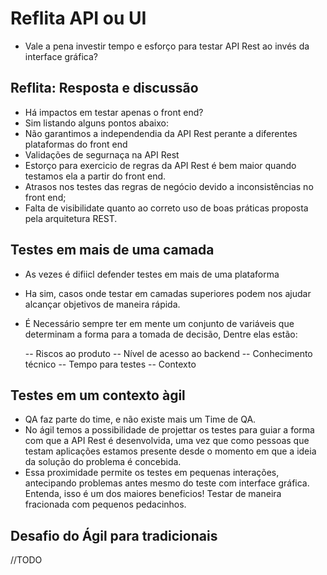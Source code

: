 # Reflita API  ou UI

- Vale a pena investir tempo e esforço para testar API Rest ao invés da interface gráfica?

## Reflita: Resposta e discussão

- Há impactos em testar apenas o front end?
- Sim listando alguns pontos abaixo:
- Não garantimos a independendia da API Rest perante a diferentes plataformas do front end
- Validações de segurnaça na API Rest
- Estorço para exercicio de regras da API Rest é bem maior quando testamos ela a partir do front end.
- Atrasos nos testes  das regras de negócio devido a inconsistências no front end;
- Falta de visibilidate quanto ao correto uso de boas práticas proposta pela arquitetura REST.

## Testes em mais de uma camada

- As vezes é difiicl defender testes em mais de uma plataforma
- Ha sim, casos onde testar em camadas superiores podem nos ajudar alcançar objetivos de maneira rápida.
- É Necessário sempre ter em mente um conjunto de variáveis que determinam a forma para a tomada de decisão, Dentre elas estão:

  -- Riscos ao produto
  -- Nível de acesso ao backend
  -- Conhecimento técnico
  -- Tempo para testes
  -- Contexto

## Testes em um contexto àgil

- QA faz parte do time, e não existe mais um Time de QA.
- No ágil temos a possibilidade de projettar os testes para guiar a forma com que a API Rest é desenvolvida, uma vez que como pessoas que testam aplicações estamos presente desde o momento em que a ideia da solução do problema é concebida.
- Essa proximidade permite os testes em pequenas interações, antecipando problemas antes mesmo do teste com interface gráfica. Entenda, isso é um dos maiores beneficios! Testar de maneira fracionada com pequenos pedacinhos.

## Desafio do Ágil para tradicionais

//TODO
